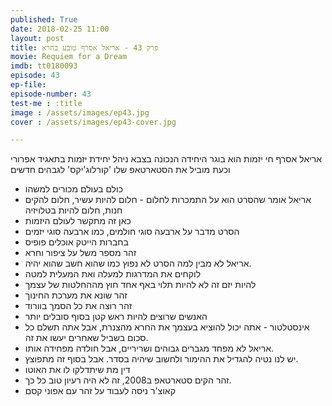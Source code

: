 ```yaml
---
published: True
date: 2018-02-25 11:00
layout: post
title: פרק 43 - אריאל אסרף טובע בחרא
movie: Requiem for a Dream
imdb: tt0180093
episode: 43
ep-file: 
episode-number: 43
test-me : :title
image : /assets/images/ep43.jpg
cover : /assets/images/ep43-cover.jpg

---
```

אריאל אסרף חי יזמות
הוא בוגר היחידה הנכונה בצבא
ניהל יחידת יזמות בתאגיד אפרורי
וכעת מוביל את הסטארטאפ שלו 'קורלוג'יקס' לגבהים חדשים

* כולם בעולם מכורים למשהו
* אריאל אומר שהסרט הוא על התמכרות לחלום - חלום להיות עשיר, חלום להקים חנות, חלום להיות בטלויזיה
* כאן זה מתקשר לעולם היזמות
* הסרט מדבר על ארבעה סוגי חולמים, כמו ארבעה סוגי יזמים
* בחברות הייטק אוכלים פופיס
* זהר מספר משל על ציפור וחרא
* אריאל לא מבין למה הסרט לא נפוץ כמו שהוא חשב שהוא יהיה.
* לוקחים את המדרגות למעלה ואת המעלית למטה
* להיות יזם זה לא להיות תלוי באף אחד חוץ מההחלטות של עצמך
* זהר שונא את מערכת החינוך
* זהר רוצה את כל הסמך בוורוד
* האנשים שרוצים להיות ראש קטן בסוף סובלים יותר
* אינסטלטור - אתה יכול להוציא בעצמך את החרא מהצנרת, אבל אתה תשלם כל סכום בשביל שאחרים יעשו את זה.
* אריאל לא מפחד מגברים גבוהים ושריריים, אבל חולדה מפחידה אותו.
* יש לנו נטיה להגדיל את ההימור ולחשוב שיהיה בסדר. אבל בסוף זה מתפוצץ.
* דין מת שיתדלקו לו את האוטו
* זהר הקים סטארטאפ ב2008, זה לא היה רעיון טוב כל כך.
* קאוצ'ר ניסה לעבוד על זהר עם אפוני קסם